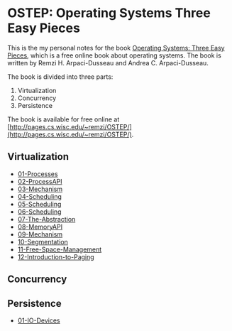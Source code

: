 # OSTEP: Operating Systems Three Easy Pieces

This is the my personal notes for the book [Operating Systems: Three Easy Pieces](http://pages.cs.wisc.edu/~remzi/OSTEP/), which is a free online book about operating systems. The book is written by Remzi H. Arpaci-Dusseau and Andrea C. Arpaci-Dusseau.

The book is divided into three parts:

1. Virtualization
2. Concurrency
3. Persistence

The book is available for free online at [http://pages.cs.wisc.edu/~remzi/OSTEP/](http://pages.cs.wisc.edu/~remzi/OSTEP/).

## Virtualization

- [01-Processes](./Virtualization/01-Processes.md)
- [02-ProcessAPI](./Virtualization/02-ProcessAPI.md)
- [03-Mechanism](./Virtualization/03-Mechanism.md)
- [04-Scheduling](./Virtualization/04-Scheduling.md)
- [05-Scheduling](./Virtualization/05-Scheduling.md)
- [06-Scheduling](./Virtualization/06-Scheduling.md)
- [07-The-Abstraction](./Virtualization/07-The-Abstraction.md)
- [08-MemoryAPI](./Virtualization/08-MemoryAPI.md)
- [09-Mechanism](./Virtualization/09-Mechanism.md)
- [10-Segmentation](./Virtualization/10-Segmentation.md)
- [11-Free-Space-Management](./Virtualization/11-Free-Space-Management.md)
- [12-Introduction-to-Paging](./Virtualization/12-Introduction-to-Paging.md)

## Concurrency

## Persistence

- [01-IO-Devices](./Persistence/01-IO-Devices.md)
